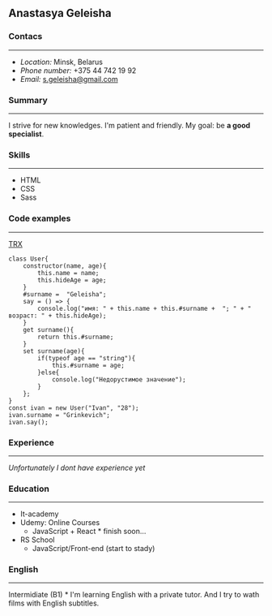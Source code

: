 ## Anastasya Geleisha ##

### Contacs ###
---------------
* *Location:* Minsk, Belarus
* *Phone number:* +375 44 742 19 92
* *Email:* s.geleisha@gmail.com

### Summary ###
---------------
I strive for new knowledges. I'm patient and friendly. My goal: be **a good specialist**.

### Skills ###
---------------
* HTML
* CSS
* Sass


### Code examples ###
---------------
[TRX](https://stasya2011.github.io/)

```
class User{
    constructor(name, age){
        this.name = name;
        this.hideAge = age;
    }
    #surname =  "Geleisha"; 
    say = () => {
        console.log("имя: " + this.name + this.#surname +  "; " + " возраст: " + this.hideAge);
    }
    get surname(){
        return this.#surname;
    }
    set surname(age){
        if(typeof age == "string"){
            this.#surname = age;
        }else{
            console.log("Недорустимое значение");
        } 
    };
}
const ivan = new User("Ivan", "28");
ivan.surname = "Grinkevich";
ivan.say();
```

### Experience ###
---------------
*Unfortunately I dont have experience yet*

### Education ###
---------------
* It-academy
* Udemy: Online Courses
    * JavaScript + React * finish soon…
* RS School
    * JavaScript/Front-end (start to stady)

### English ###
-----------------
Intermidiate (B1)
     * I'm learning English with a private tutor. And I try to wath films with English subtitles.
